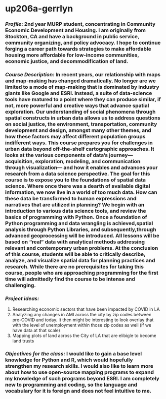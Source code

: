 # up206a-gerrlyn
### *Profile*: 2nd year MURP student, concentrating in Community Economic Development and Housing. I am originally from Stockton, CA and have a background in public service, community organizing, and policy advocacy. I hope to continue forging a career path towards strategies to make affordable housing more affordable for low-income communities, economic justice, and decommodification of land.
### *Course Description:* In recent years, our relationship with maps and map-making has changed dramatically. No longer are we limited to a mode of map-making that is dominated by industry giants like Google and ESRI. Instead, a suite of data-science tools have matured to a point where they can produce similar, if not, more powerful and creative ways that advance spatial exploration. Our understanding of social phenomena through spatial constructs in urban data allows us to address questions on social justice, the environment, transportation, community development and design, amongst many other themes, and how these factors may affect different population groups indifferent ways. This course prepares you for challenges in urban data beyond off-the-shelf cartographic approaches. It looks at the various components of dataʼs journey—acquisition, exploration, modeling, and communication through visualization— and how it enables and advances your research from a data science perspective. The goal for this course is to expose you to the foundations of spatial data science. Where once there was a dearth of available digital information, we now live in a world of too much data. How can these data be transformed to human expressions and narratives that are utilized in planning? We begin with an introduction to various data science tools, and review the basics of programming with Python. Once a foundation of Python programming and data wrangling is achieved,spatial analysis through Python Libraries, and subsequently,through advanced geoprocessing will be introduced. All lessons will be based on “real” data with analytical methods addressing relevant and contemporary urban problems. At the conclusion of this course, students will be able to critically describe, analyze, and visualize spatial data for planning practices and research. While there are no prerequisites for taking this course, people who are approaching programming for the first time will admittedly find the course to be intense and challenging.
### *Project ideas:* 
1. Researching economic sectors that have been impacted by COVID in LA 
1. Analyzing any changes in AMI across the city by zip codes between pre-COVID and today. It then might be interesting to look overlay that with the level of unemployment within those zip codes as well (if we have data at that scale) 
1. Mapping plots of land across the City of LA that are elibigle to become land trusts
### *Objectives for the class:* I would like to gain a base level knowledge for Python and R, which would hopefully strengthen my research skills. I would also like to learn more about how to use open-source mapping programs to expand my knowledge of such programs beyond ESRI. I am completely new to programming and coding, so the language and vocabulary for it is foreign and does not feel intuitive to me. 
